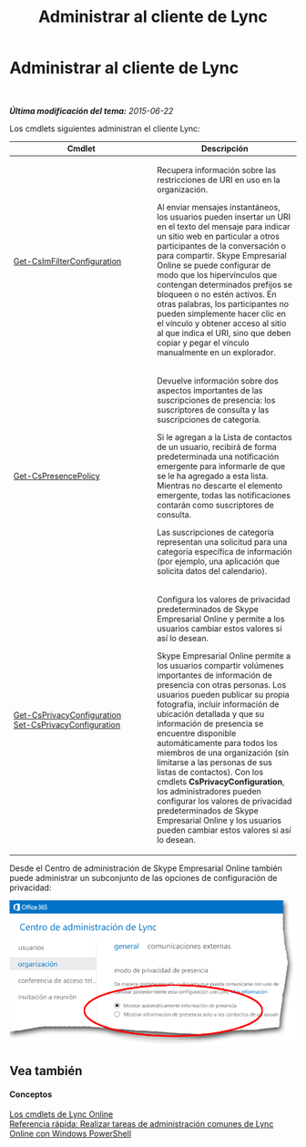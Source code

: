 ﻿---
title: Administrar al cliente de Lync
TOCTitle: Administrar al cliente de Lync
ms:assetid: d1ccc7b6-99ff-4ffd-bd29-9088fb8fe837
ms:mtpsurl: https://technet.microsoft.com/es-es/library/Dn362847(v=OCS.15)
ms:contentKeyID: 56271360
ms.date: 06/02/2017
mtps_version: v=OCS.15
ms.translationtype: HT
---

# Administrar al cliente de Lync

 

_**Última modificación del tema:** 2015-06-22_

Los cmdlets siguientes administran el cliente Lync:


<table>
<colgroup>
<col style="width: 50%" />
<col style="width: 50%" />
</colgroup>
<thead>
<tr class="header">
<th>Cmdlet</th>
<th>Descripción</th>
</tr>
</thead>
<tbody>
<tr class="odd">
<td><p><a href="get-csimfilterconfiguration.md">Get-CsImFilterConfiguration</a></p></td>
<td><p>Recupera información sobre las restricciones de URI en uso en la organización.</p>
<p>Al enviar mensajes instantáneos, los usuarios pueden insertar un URI en el texto del mensaje para indicar un sitio web en particular a otros participantes de la conversación o para compartir. Skype Empresarial Online se puede configurar de modo que los hipervínculos que contengan determinados prefijos se bloqueen o no estén activos. En otras palabras, los participantes no pueden simplemente hacer clic en el vínculo y obtener acceso al sitio al que indica el URI, sino que deben copiar y pegar el vínculo manualmente en un explorador.</p></td>
</tr>
<tr class="even">
<td><p><a href="get-cspresencepolicy.md">Get-CsPresencePolicy</a></p></td>
<td><p>Devuelve información sobre dos aspectos importantes de las suscripciones de presencia: los suscriptores de consulta y las suscripciones de categoría.</p>
<p>Si le agregan a la Lista de contactos de un usuario, recibirá de forma predeterminada una notificación emergente para informarle de que se le ha agregado a esta lista. Mientras no descarte el elemento emergente, todas las notificaciones contarán como suscriptores de consulta.</p>
<p>Las suscripciones de categoría representan una solicitud para una categoría específica de información (por ejemplo, una aplicación que solicita datos del calendario).</p></td>
</tr>
<tr class="odd">
<td><p><a href="get-csprivacyconfiguration.md">Get-CsPrivacyConfiguration</a><br />
<a href="set-csprivacyconfiguration.md">Set-CsPrivacyConfiguration</a></p></td>
<td><p>Configura los valores de privacidad predeterminados de Skype Empresarial Online y permite a los usuarios cambiar estos valores si así lo desean.</p>
<p>Skype Empresarial Online permite a los usuarios compartir volúmenes importantes de información de presencia con otras personas. Los usuarios pueden publicar su propia fotografía, incluir información de ubicación detallada y que su información de presencia se encuentre disponible automáticamente para todos los miembros de una organización (sin limitarse a las personas de sus listas de contactos). Con los cmdlets <strong>CsPrivacyConfiguration</strong>, los administradores pueden configurar los valores de privacidad predeterminados de Skype Empresarial Online y los usuarios pueden cambiar estos valores si así lo desean.</p></td>
</tr>
</tbody>
</table>


Desde el Centro de administración de Skype Empresarial Online también puede administrar un subconjunto de las opciones de configuración de privacidad:

![Configuración del modo privado de presencia en el centro de administración de Lync](images/Dn362847.eb206b74-844d-4a7b-b1b3-0cfcb6e3614b(OCS.15).png "Configuración del modo privado de presencia en el centro de administración de Lync")

## Vea también

#### Conceptos

[Los cmdlets de Lync Online](the-skype-for-business-online-cmdlets.md)  
[Referencia rápida: Realizar tareas de administración comunes de Lync Online con Windows PowerShell](quick-reference-using-windows-powershell-to-do-common-skype-for-business-online-management-tasks.md)

